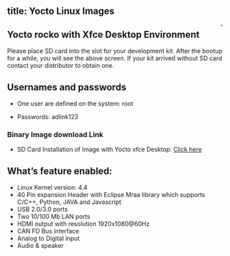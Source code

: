 title: Yocto Linux Images
---

<img align="right" src="https://www.phytec.eu/fileadmin/_processed_/csm_yocto_project_eebe407216.png" style="zoom: 30%;" />


## Yocto rocko with Xfce Desktop Environment

Please place SD card into the slot for your development kit. After the bootup for a while, you will see the above screen. If your kit arrived without SD card contact your distributor to obtain one.


## Usernames and passwords
* One user are defined on the system: root

* Passwords: adlink123



### Binary Image download Link
* SD Card Installation of Image with Yocto xfce Desktop: [Click here](https://hq0epm0west0us0storage.blob.core.windows.net/development/LEC-PX30/Images/Yocto/v1.0.4-20200122/LEC-PX30-IPi-SMARC_Yocto-v1.0.4_sd_20200122.zip)


## What’s feature enabled:
* Linux Kernel version: 4.4
* 40 Pin expansion Header with Eclipse Mraa library which supports C/C++, Python, JAVA and Javascript
* USB 2.0/3.0 ports
* Two 10/100 Mb LAN ports
* HDMI output with resolution 1920x1080@60Hz
* CAN FD Bus interface
* Analog to Digital input
* Audio & speaker
